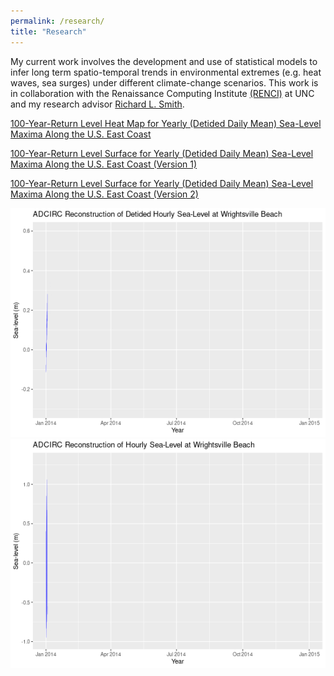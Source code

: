```yaml
---
permalink: /research/
title: "Research"
---
```


My current work involves the development and use of statistical models to infer long term spatio-temporal trends in environmental extremes (e.g. heat waves, sea surges) under different climate-change scenarios. This work is in collaboration with the Renaissance Computing Institute [(RENCI)](https://renci.org/) at UNC and my research advisor [Richard L. Smith](https://sph.unc.edu/adv_profile/richard-smith-phd/.).

[100-Year-Return Level Heat Map for Yearly (Detided Daily Mean) Sea-Level Maxima Along the U.S. East Coast](/images/research/reanalysis-heatmap.html)

[100-Year-Return Level Surface for Yearly (Detided Daily Mean) Sea-Level Maxima Along the U.S. East Coast (Version 1)](/images/research/100-return-level-surface-a.html)

[100-Year-Return Level Surface for Yearly (Detided Daily Mean) Sea-Level Maxima Along the U.S. East Coast (Version 2)](/images/research/100-return-level-surface-b.html)


![ADCIRC Reconstruction of Hourly Sea-Level at Wrightsville Beach Over a 40-Year Period](/images/research/hourly-year-detided-ADCIRC-wrighstville.gif)![ADCIRC Reconstruction of Detided Hourly Sea-Level at Wrightsville Beach Over a 40-Year Period](/images/research/hourly-year-ADCIRC-wrighstville.gif)


